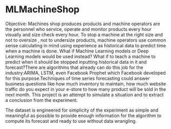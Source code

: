 # MLMachineShop
Objective: Machines shop produces products and machine operators are the personnel who service, operate and monitor products every hour visually and size check every hour. To stop a machine at the right size and not to oversize , not to undersize products, machine operators use common sense calculating in mind using experience as historical data to predict time when a machine is done. What if Machine Learning models or Deep Learning models would be used instead? What if to teach a machine to predict when it should be stopped inputting historical data in it and forecast?There are algorithms that already can do this job for the industry:ARIMA, LSTM, even Facebook Prophet which Facebook developed for this purpose.Techniques of time series forecasting could answer business questions like how much inventory to maintain, how much website traffic do you expect in your e-store to how many product will be sold in the next month. This project is an attempt to simulate a situation and to extract a conclusion from the experiment.

The dataset is engineered for simplicity of the experiment as simple and meaningful as possible to provide enough information for the algorithm to compute its forecast and ready to use without data wrangling.
